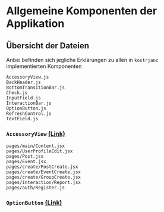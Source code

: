 # Allgemeine Komponenten der Applikation

## Übersicht der Dateien

Anbei befinden sich jegliche Erklärungen zu allen in `kostrjanc` implementierten Komponenten

```
AccessoryView.js
BackHeader.js
BottomTransitionBar.js
Check.js
InputField.js
InteractionBar.js
OptionButton.js
RefreshControl.js
TextField.js
```

### `AccessoryView` [(Link)](./AccessoryView.js)

```
pages/main/Content.jsx
pages/UserProfileEdit.jsx
pages/Post.jsx
pages/Event.jsx
pages/create/PostCreate.jsx
pages/create/EventCreate.jsx
pages/create/GroupCreate.jsx
pages/interaction/Report.jsx
pages/auth/Register.js
```

### `OptionButton` [(Link)](./OptionButton.js)
